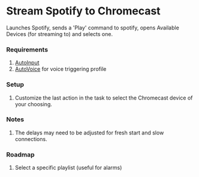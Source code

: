 # Stream Spotify to Chromecast
Launches Spotify, sends a 'Play' command to spotify, opens Available Devices (for streaming to) and selects one.

### Requirements
1. [AutoInput](https://play.google.com/store/apps/details?id=com.joaomgcd.autoinput)
2. [AutoVoice](https://play.google.com/store/apps/details?id=com.joaomgcd.autovoice) for voice triggering profile

### Setup
1. Customize the last action in the task to select the Chromecast device of your choosing.

### Notes
1. The delays may need to be adjusted for fresh start and slow connections.

### Roadmap
1. Select a specific playlist (useful for alarms)
